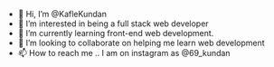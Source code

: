 - 👋 Hi, I’m @KafleKundan
- 👀 I’m interested in being a full stack web developer
- 🌱 I’m currently learning front-end web development.
- 💞️ I’m looking to collaborate on helping me learn web development
- 📫 How to reach me .. I am on instagram as @69_kundan

